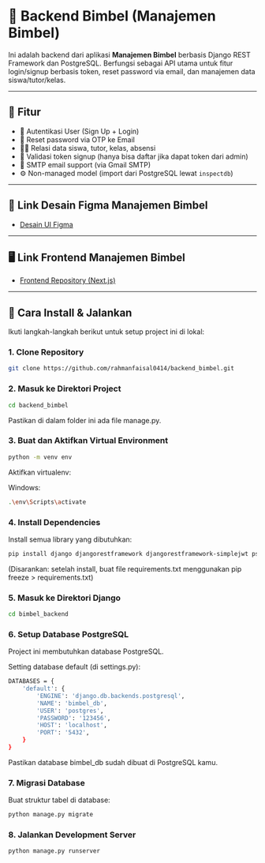 # 🧠 Backend Bimbel (Manajemen Bimbel)

Ini adalah backend dari aplikasi **Manajemen Bimbel** berbasis Django REST Framework dan PostgreSQL. Berfungsi sebagai API utama untuk fitur login/signup berbasis token, reset password via email, dan manajemen data siswa/tutor/kelas.

---

## 🧩 Fitur

- 🔐 Autentikasi User (Sign Up + Login)
- 📧 Reset password via OTP ke Email
- 🧑‍🏫 Relasi data siswa, tutor, kelas, absensi
- 📌 Validasi token signup (hanya bisa daftar jika dapat token dari admin)
- 📮 SMTP email support (via Gmail SMTP)
- ⚙️ Non-managed model (import dari PostgreSQL lewat `inspectdb`)

---

## 🎨 Link Desain Figma Manajemen Bimbel

- [Desain UI Figma](https://www.figma.com/design/xJptZfx4oK4eYOSoDRPeAE/UI-UX-LMS---Gluon-IT?node-id=0-1&t=0Rk034BKqJzwQqM3-1)

---

## 🖥️ Link Frontend Manajemen Bimbel

- [Frontend Repository (Next.js)](https://github.com/rahmanfaisal0414/manajemen-bimbel)

---

## 🚀 Cara Install & Jalankan

Ikuti langkah-langkah berikut untuk setup project ini di lokal:

### 1. Clone Repository

```bash
git clone https://github.com/rahmanfaisal0414/backend_bimbel.git
```

### 2. Masuk ke Direktori Project

```bash
cd backend_bimbel
```

Pastikan di dalam folder ini ada file manage.py.

### 3. Buat dan Aktifkan Virtual Environment

```bash
python -m venv env
```

Aktifkan virtualenv:

Windows:

```bash
.\env\Scripts\activate
```

### 4. Install Dependencies

Install semua library yang dibutuhkan:

```bash
pip install django djangorestframework djangorestframework-simplejwt psycopg2-binary django-cors-headers
```

(Disarankan: setelah install, buat file requirements.txt menggunakan pip freeze > requirements.txt)

### 5. Masuk ke Direktori Django

```bash
cd bimbel_backend
```

### 6. Setup Database PostgreSQL

Project ini membutuhkan database PostgreSQL.

Setting database default (di settings.py):

```bash
DATABASES = {
    'default': {
        'ENGINE': 'django.db.backends.postgresql',
        'NAME': 'bimbel_db',
        'USER': 'postgres',
        'PASSWORD': '123456',
        'HOST': 'localhost',
        'PORT': '5432',
    }
}
```

Pastikan database bimbel_db sudah dibuat di PostgreSQL kamu.

### 7. Migrasi Database

Buat struktur tabel di database:

```bash
python manage.py migrate
```

### 8. Jalankan Development Server

```bash
python manage.py runserver
```
